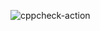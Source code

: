 ![cppcheck-action](https://github.com/99002536/CPP-MIni-Project/workflows/cppcheck-action/badge.svg)
